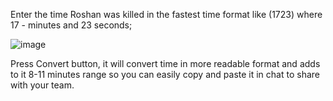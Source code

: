Enter the time Roshan was killed in the fastest time format like (1723) where 17 - minutes and 23 seconds;

![image](https://github.com/user-attachments/assets/6f75bebe-ae80-4d88-b02d-5df867e76f8b)

Press Convert button, it will convert time in more readable format and adds to it 8-11 minutes range so you can easily copy and paste it in chat to share with your team.
